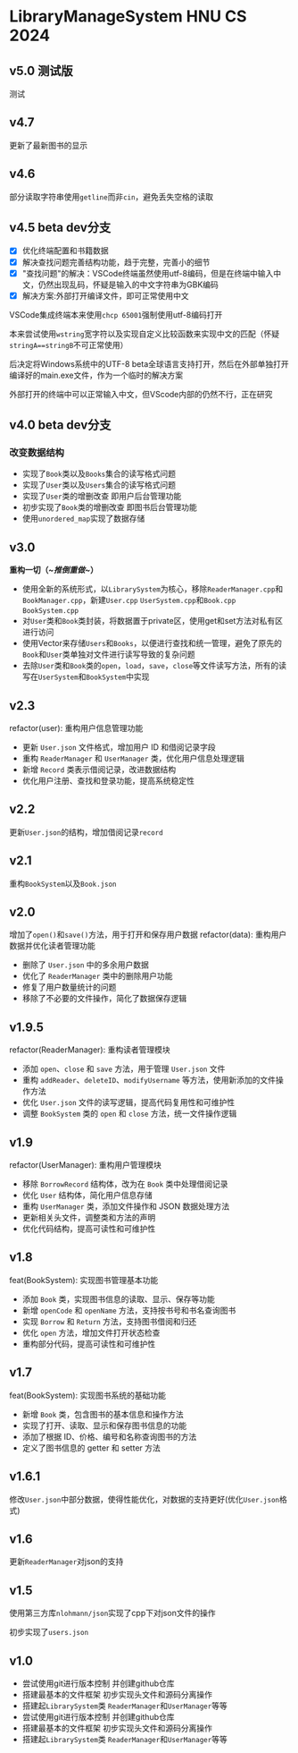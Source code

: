 # LibraryManageSystem HNU CS 2024

## v5.0 测试版

测试

## v4.7

更新了最新图书的显示

## v4.6

部分读取字符串使用`getline`而非`cin`，避免丢失空格的读取

## v4.5 beta dev分支

* [X]  优化终端配置和书籍数据
* [X]  解决查找问题完善结构功能，趋于完整，完善小的细节
* [X]  "查找问题"的解决：VSCode终端虽然使用utf-8编码，但是在终端中输入中文，仍然出现乱码，怀疑是输入的中文字符串为GBK编码
* [X]  解决方案:外部打开编译文件，即可正常使用中文

VSCode集成终端本来使用`chcp 65001`强制使用utf-8编码打开

本来尝试使用`wstring`宽字符以及实现自定义比较函数来实现中文的匹配（怀疑`stringA==stringB`不可正常使用）

后决定将Windows系统中的UTF-8 beta全球语言支持打开，然后在外部单独打开编译好的main.exe文件，作为一个临时的解决方案

外部打开的终端中可以正常输入中文，但VScode内部的仍然不行，正在研究

## v4.0 beta dev分支

### 改变数据结构

* 实现了`Book`类以及`Books`集合的读写格式问题
* 实现了`User`类以及`Users`集合的读写格式问题
* 实现了`User`类的增删改查 即用户后台管理功能
* 初步实现了`Book`类的增删改查 即图书后台管理功能
* 使用`unordered_map`实现了数据存储

## v3.0

**重构一切（*~推倒重做~*）**

* 使用全新的系统形式，以`LibrarySystem`为核心，移除`ReaderManager.cpp`和`BookManager.cpp`，新建`User.cpp` `UserSystem.cpp`和`Book.cpp` `BookSystem.cpp`
* 对`User`类和`Book`类封装，将数据置于private区，使用get和set方法对私有区进行访问
* 使用Vector来存储`Users`和`Books`，以便进行查找和统一管理，避免了原先的`Book`和`User`类单独对文件进行读写导致的复杂问题
* 去除`User`类和`Book`类的`open`，`load`，`save`，`close`等文件读写方法，所有的读写在`UserSystem`和`BookSystem`中实现

## v2.3

refactor(user): 重构用户信息管理功能

* 更新 `User.json` 文件格式，增加用户 ID 和借阅记录字段
* 重构 `ReaderManager` 和 `UserManager` 类，优化用户信息处理逻辑
* 新增 `Record` 类表示借阅记录，改进数据结构
* 优化用户注册、查找和登录功能，提高系统稳定性

## v2.2

更新`User.json`的结构，增加借阅记录`record`

## v2.1

重构`BookSystem`以及`Book.json`

## v2.0

增加了`open()`和`save()`方法，用于打开和保存用户数据 refactor(data): 重构用户数据并优化读者管理功能

* 删除了 `User.json` 中的多余用户数据
* 优化了 `ReaderManager` 类中的删除用户功能
* 修复了用户数量统计的问题
* 移除了不必要的文件操作，简化了数据保存逻辑

## v1.9.5

refactor(ReaderManager): 重构读者管理模块

* 添加 `open`、`close` 和 `save` 方法，用于管理 `User.json` 文件
* 重构 `addReader`、`deleteID`、`modifyUsername` 等方法，使用新添加的文件操作方法
* 优化 `User.json` 文件的读写逻辑，提高代码复用性和可维护性
* 调整 `BookSystem` 类的 `open` 和 `close` 方法，统一文件操作逻辑

## v1.9

refactor(UserManager): 重构用户管理模块

* 移除 `BorrowRecord` 结构体，改为在 `Book` 类中处理借阅记录
* 优化 `User` 结构体，简化用户信息存储
* 重构 `UserManager` 类，添加文件操作和 JSON 数据处理方法
* 更新相关头文件，调整类和方法的声明
* 优化代码结构，提高可读性和可维护性

## v1.8

feat(BookSystem): 实现图书管理基本功能

* 添加 `Book` 类，实现图书信息的读取、显示、保存等功能
* 新增 `openCode` 和 `openName` 方法，支持按书号和书名查询图书
* 实现 `Borrow` 和 `Return` 方法，支持图书借阅和归还
* 优化 `open` 方法，增加文件打开状态检查
* 重构部分代码，提高可读性和可维护性

## v1.7

feat(BookSystem): 实现图书系统的基础功能

* 新增 `Book` 类，包含图书的基本信息和操作方法
* 实现了打开、读取、显示和保存图书信息的功能
* 添加了根据 ID、价格、编号和名称查询图书的方法
* 定义了图书信息的 getter 和 setter 方法

## v1.6.1

修改`User.json`中部分数据，使得性能优化，对数据的支持更好(优化`User.json`格式)

## v1.6

更新`ReaderManager`对json的支持

## v1.5

使用第三方库`nlohmann/json`实现了cpp下对json文件的操作

初步实现了`users.json`

## v1.0

* 尝试使用git进行版本控制 并创建github仓库
* 搭建最基本的文件框架 初步实现头文件和源码分离操作
* 搭建起`LibrarySystem`类 `ReaderManager`和`UserManager`等等
* 尝试使用git进行版本控制 并创建github仓库
* 搭建最基本的文件框架 初步实现头文件和源码分离操作
* 搭建起`LibrarySystem`类 `ReaderManager`和`UserManager`等等
